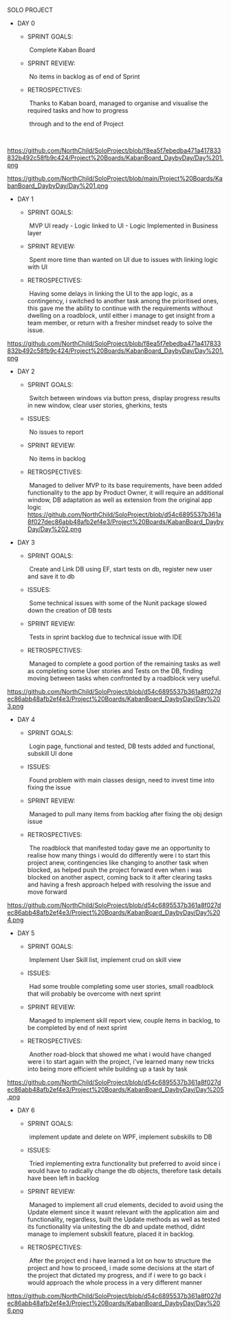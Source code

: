 SOLO PROJECT

- DAY 0 

  - SPRINT GOALS:

    ​			Complete Kaban Board

  - SPRINT REVIEW:

    ​			No items in backlog as of end of Sprint

  - RETROSPECTIVES:

    ​			Thanks to Kaban board, managed to organise and visualise the required tasks and how to progress 

    ​			through and to the end of Project

    ​			

 https://github.com/NorthChild/SoloProject/blob/f8ea5f7ebedba471a417833832b492c58fb9c424/Project%20Boards/KabanBoard_DaybyDay/Day%201.png
 
 
  https://github.com/NorthChild/SoloProject/blob/main/Project%20Boards/KabanBoard_DaybyDay/Day%201.png

- DAY 1 

  - SPRINT GOALS:

    ​			MVP UI ready - Logic linked to UI - Logic Implemented in Business layer

  - SPRINT REVIEW:

    ​			Spent more time than wanted on UI due to issues with linking logic with UI

  - RETROSPECTIVES:

    ​			Having some delays in linking the UI to the app logic, as a contingency, i switched to another task among the prioritised ones, this gave me the ability to continue with the requirements without dwelling on a roadblock, until either i manage to get insight from a team member, or return with a fresher mindset ready to solve the issue.

https://github.com/NorthChild/SoloProject/blob/f8ea5f7ebedba471a417833832b492c58fb9c424/Project%20Boards/KabanBoard_DaybyDay/Day%201.png

- DAY 2

  - SPRINT GOALS:

    ​			Switch between windows via button press, display progress results in new window, clear user stories, gherkins, tests

  - ISSUES:

    ​			No issues to report

  - SPRINT REVIEW:

    ​			No items in backlog

  - RETROSPECTIVES:

    ​			Managed to deliver MVP to its base requirements, have been added functionality to the app by Product Owner, it will require an additional window, DB adaptation as well as extension from the original app logic
https://github.com/NorthChild/SoloProject/blob/d54c6895537b361a8f027dec86abb48afb2ef4e3/Project%20Boards/KabanBoard_DaybyDay/Day%202.png

- DAY 3

  - SPRINT GOALS:

    ​			Create and Link DB using EF, start tests on db, register new user and save it to db

  - ISSUES:

    ​			Some technical issues with some of the Nunit package slowed down the creation of DB tests

  - SPRINT REVIEW:

    ​			 Tests in sprint backlog due to technical issue with IDE

  - RETROSPECTIVES:

    ​			Managed to complete a good portion of the remaining tasks as well as completing some User stories and Tests on the DB, finding moving between tasks when confronted by a roadblock very useful.

https://github.com/NorthChild/SoloProject/blob/d54c6895537b361a8f027dec86abb48afb2ef4e3/Project%20Boards/KabanBoard_DaybyDay/Day%203.png

- DAY 4

  - SPRINT GOALS:

    ​			Login page, functional and tested, DB tests added and functional, subskill UI done

  - ISSUES:

    ​			Found problem with main classes design, need to invest time into fixing the issue

  - SPRINT REVIEW:

    ​			 Managed to pull many items from backlog after fixing the obj design issue

  - RETROSPECTIVES:

    ​			The roadblock that manifested today gave me an opportunity to realise how many things i would do differently were i to start this project anew, contingencies like changing to another task when blocked, as helped push the project forward even when i was blocked on another aspect, coming back to it after clearing tasks and having a fresh approach helped with resolving the issue and move forward

https://github.com/NorthChild/SoloProject/blob/d54c6895537b361a8f027dec86abb48afb2ef4e3/Project%20Boards/KabanBoard_DaybyDay/Day%204.png



- DAY 5

  - SPRINT GOALS:

    ​			Implement User Skill list, implement crud on skill view

  - ISSUES:

    ​			Had some trouble completing some user stories, small roadblock that will probably be overcome with next sprint

  - SPRINT REVIEW:

    ​			 Managed to implement skill report view, couple items in backlog, to be completed by end of next sprint

  - RETROSPECTIVES:

    ​			Another road-block that showed me what i would have changed were i to start again with the project, i've learned many new tricks into being more efficient while building up a task by task

https://github.com/NorthChild/SoloProject/blob/d54c6895537b361a8f027dec86abb48afb2ef4e3/Project%20Boards/KabanBoard_DaybyDay/Day%205.png



- DAY 6

  - SPRINT GOALS:

    ​			implement update and delete on WPF, implement subskills to DB

  - ISSUES:

    ​			Tried implementing extra functionality but preferred to avoid since i would have to radically change the db objects, therefore task details have been left in backlog

  - SPRINT REVIEW:

    ​			 Managed to implement all crud elements, decided to avoid using the Update element since it wasnt relevant with the application aim and functionality, regardless, built the Update methods as well as tested its functionality via unitesting the db and update method, didnt manage to implement subskill feature, placed it in backlog.

  - RETROSPECTIVES:

    ​			After the project end i have learned a lot on how to structure the project and how to proceed, i made some decisions at the start of the project that dictated my progress, and if i were to go back i would approach the whole process in a very different manner

https://github.com/NorthChild/SoloProject/blob/d54c6895537b361a8f027dec86abb48afb2ef4e3/Project%20Boards/KabanBoard_DaybyDay/Day%206.png
